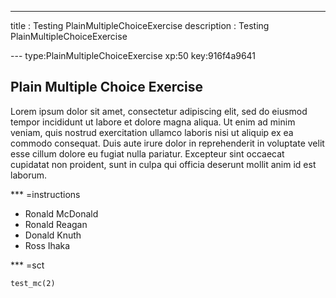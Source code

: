 ---
title       : Testing PlainMultipleChoiceExercise
description : Testing PlainMultipleChoiceExercise

--- type:PlainMultipleChoiceExercise xp:50 key:916f4a9641
## Plain Multiple Choice Exercise

Lorem ipsum dolor sit amet, consectetur adipiscing elit, sed do eiusmod tempor incididunt ut labore et dolore magna aliqua. Ut enim ad minim veniam, quis nostrud exercitation ullamco laboris nisi ut aliquip ex ea commodo consequat. Duis aute irure dolor in reprehenderit in voluptate velit esse cillum dolore eu fugiat nulla pariatur. Excepteur sint occaecat cupidatat non proident, sunt in culpa qui officia deserunt mollit anim id est laborum.

*** =instructions
- Ronald McDonald
- Ronald Reagan
- Donald Knuth
- Ross Ihaka

*** =sct
```{r}
test_mc(2)
```
